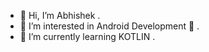 - 👋 Hi, I’m Abhishek .
- 👀 I’m interested in Android Development 📱 .
- 🌱 I’m currently learning KOTLIN .

<!---
abhishek-devx/abhishek-devx is a ✨ special ✨ repository because its `README.md` (this file) appears on your GitHub profile.
You can click the Preview link to take a look at your changes.
--->
